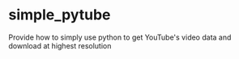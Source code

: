 # simple_pytube
Provide how to simply use python to get YouTube's video data and download at highest resolution
